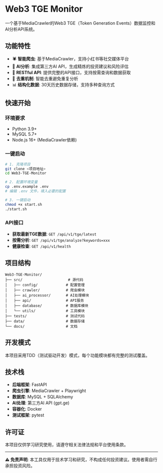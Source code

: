 # Web3 TGE Monitor

一个基于MediaCrawler的Web3 TGE（Token Generation Events）数据监控和AI分析API系统。

## 功能特性

- 🕷️ **智能爬虫**: 基于MediaCrawler，支持小红书等社交媒体平台
- 🤖 **AI分析**: 集成第三方AI API，生成精炼的投资建议和风险评估
- 📡 **RESTful API**: 提供完整的API接口，支持按需查询和数据获取
- 🔄 **去重机制**: 智能去重避免重复分析
- 📊 **结构化数据**: 30天历史数据存储，支持多种查询方式

## 快速开始

### 环境要求

- Python 3.9+
- MySQL 5.7+
- Node.js 16+ (MediaCrawler依赖)

### 一键启动

```bash
# 1. 克隆项目
git clone <项目地址>
cd Web3-TGE-Monitor

# 2. 配置环境变量
cp .env.example .env
# 编辑 .env 文件，填入必要的配置

# 3. 一键启动
chmod +x start.sh
./start.sh
```

### API接口

- **获取最新TGE数据**: `GET /api/v1/tge/latest`
- **按需分析**: `GET /api/v1/tge/analyze?keywords=xxx`
- **健康检查**: `GET /api/v1/health`

## 项目结构

```
Web3-TGE-Monitor/
├── src/                     # 源代码
│   ├── config/             # 配置管理
│   ├── crawler/            # 爬虫模块
│   ├── ai_processor/       # AI处理模块
│   ├── api/                # API服务
│   ├── database/           # 数据库模块
│   └── utils/              # 工具模块
├── tests/                  # 测试代码
├── data/                   # 数据存储
└── docs/                   # 文档
```

## 开发模式

本项目采用TDD（测试驱动开发）模式，每个功能模块都有完整的测试覆盖。

## 技术栈

- **后端框架**: FastAPI
- **爬虫引擎**: MediaCrawler + Playwright
- **数据库**: MySQL + SQLAlchemy
- **AI处理**: 第三方AI API (gpt.ge)
- **容器化**: Docker
- **测试框架**: pytest

## 许可证

本项目仅供学习研究使用，请遵守相关法律法规和平台使用条款。

---

**⚠️ 免责声明**: 本工具仅用于技术学习和研究，不构成任何投资建议。使用者需自行承担投资风险。